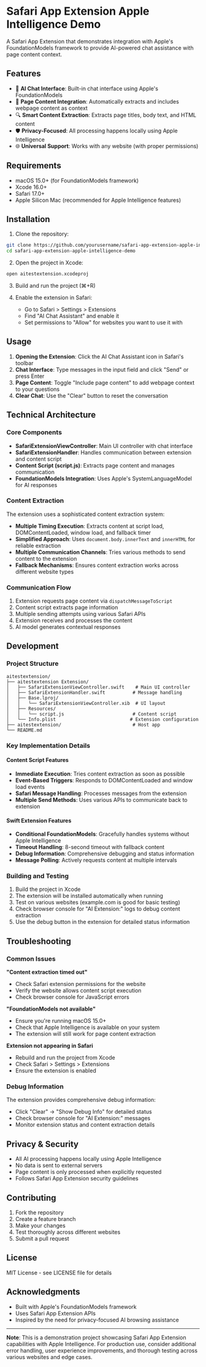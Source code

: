 # Safari App Extension Apple Intelligence Demo

A Safari App Extension that demonstrates integration with Apple's FoundationModels framework to provide AI-powered chat assistance with page content context.

## Features

- 🤖 **AI Chat Interface**: Built-in chat interface using Apple's FoundationModels
- 📄 **Page Content Integration**: Automatically extracts and includes webpage content as context
- 🔍 **Smart Content Extraction**: Extracts page titles, body text, and HTML content
- 🛡️ **Privacy-Focused**: All processing happens locally using Apple Intelligence
- 🌐 **Universal Support**: Works with any website (with proper permissions)

## Requirements

- macOS 15.0+ (for FoundationModels framework)
- Xcode 16.0+
- Safari 17.0+
- Apple Silicon Mac (recommended for Apple Intelligence features)

## Installation

1. Clone the repository:
```bash
git clone https://github.com/yourusername/safari-app-extension-apple-intelligence-demo.git
cd safari-app-extension-apple-intelligence-demo
```

2. Open the project in Xcode:
```bash
open aitestextension.xcodeproj
```

3. Build and run the project (⌘+R)

4. Enable the extension in Safari:
   - Go to Safari > Settings > Extensions
   - Find "AI Chat Assistant" and enable it
   - Set permissions to "Allow" for websites you want to use it with

## Usage

1. **Opening the Extension**: Click the AI Chat Assistant icon in Safari's toolbar
2. **Chat Interface**: Type messages in the input field and click "Send" or press Enter
3. **Page Content**: Toggle "Include page content" to add webpage context to your questions
4. **Clear Chat**: Use the "Clear" button to reset the conversation

## Technical Architecture

### Core Components

- **SafariExtensionViewController**: Main UI controller with chat interface
- **SafariExtensionHandler**: Handles communication between extension and content script
- **Content Script (script.js)**: Extracts page content and manages communication
- **FoundationModels Integration**: Uses Apple's SystemLanguageModel for AI responses

### Content Extraction

The extension uses a sophisticated content extraction system:

- **Multiple Timing Execution**: Extracts content at script load, DOMContentLoaded, window load, and fallback timer
- **Simplified Approach**: Uses `document.body.innerText` and `innerHTML` for reliable extraction
- **Multiple Communication Channels**: Tries various methods to send content to the extension
- **Fallback Mechanisms**: Ensures content extraction works across different website types

### Communication Flow

1. Extension requests page content via `dispatchMessageToScript`
2. Content script extracts page information
3. Multiple sending attempts using various Safari APIs
4. Extension receives and processes the content
5. AI model generates contextual responses

## Development

### Project Structure

```
aitestextension/
├── aitestextension Extension/
│   ├── SafariExtensionViewController.swift    # Main UI controller
│   ├── SafariExtensionHandler.swift          # Message handling
│   ├── Base.lproj/
│   │   └── SafariExtensionViewController.xib  # UI layout
│   ├── Resources/
│   │   └── script.js                         # Content script
│   └── Info.plist                           # Extension configuration
├── aitestextension/                          # Host app
└── README.md
```

### Key Implementation Details

#### Content Script Features
- **Immediate Execution**: Tries content extraction as soon as possible
- **Event-Based Triggers**: Responds to DOMContentLoaded and window load events
- **Safari Message Handling**: Processes messages from the extension
- **Multiple Send Methods**: Uses various APIs to communicate back to extension

#### Swift Extension Features
- **Conditional FoundationModels**: Gracefully handles systems without Apple Intelligence
- **Timeout Handling**: 8-second timeout with fallback content
- **Debug Information**: Comprehensive debugging and status information
- **Message Polling**: Actively requests content at multiple intervals

### Building and Testing

1. Build the project in Xcode
2. The extension will be installed automatically when running
3. Test on various websites (example.com is good for basic testing)
4. Check browser console for "AI Extension:" logs to debug content extraction
5. Use the debug button in the extension for detailed status information

## Troubleshooting

### Common Issues

**"Content extraction timed out"**
- Check Safari extension permissions for the website
- Verify the website allows content script execution
- Check browser console for JavaScript errors

**"FoundationModels not available"**
- Ensure you're running macOS 15.0+
- Check that Apple Intelligence is available on your system
- The extension will still work for page content extraction

**Extension not appearing in Safari**
- Rebuild and run the project from Xcode
- Check Safari > Settings > Extensions
- Ensure the extension is enabled

### Debug Information

The extension provides comprehensive debug information:
- Click "Clear" → "Show Debug Info" for detailed status
- Check browser console for "AI Extension:" messages
- Monitor extension status and content extraction details

## Privacy & Security

- All AI processing happens locally using Apple Intelligence
- No data is sent to external servers
- Page content is only processed when explicitly requested
- Follows Safari App Extension security guidelines

## Contributing

1. Fork the repository
2. Create a feature branch
3. Make your changes
4. Test thoroughly across different websites
5. Submit a pull request

## License

MIT License - see LICENSE file for details

## Acknowledgments

- Built with Apple's FoundationModels framework
- Uses Safari App Extension APIs
- Inspired by the need for privacy-focused AI browsing assistance

---

**Note**: This is a demonstration project showcasing Safari App Extension capabilities with Apple Intelligence. For production use, consider additional error handling, user experience improvements, and thorough testing across various websites and edge cases.